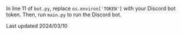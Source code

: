 In line 11 of `bot.py`, replace `os.environ['TOKEN']` with your Discord bot token. Then, run `main.py` to run the Discord bot.

Last updated 2024/03/10